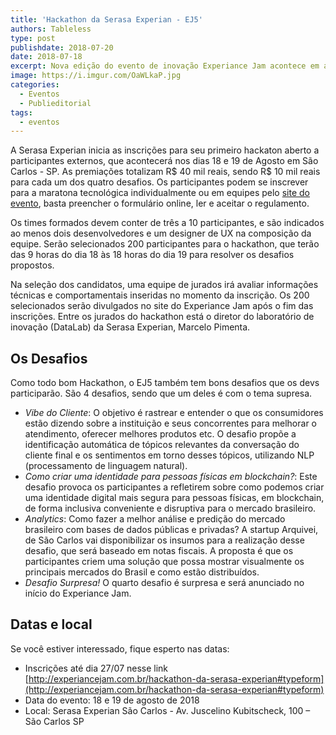 ```yaml
---
title: 'Hackathon da Serasa Experian - EJ5'
authors: Tableless
type: post
publishdate: 2018-07-20
date: 2018-07-18
excerpt: Nova edição do evento de inovação Experiance Jam acontece em agosto, em São Carlos (SP)
image: https://i.imgur.com/OaWLkaP.jpg
categories:
  - Eventos
  - Publieditorial
tags:
  - eventos
---
```


A Serasa Experian inicia as inscrições para seu primeiro hackaton aberto a participantes externos, que acontecerá nos dias 18 e 19 de Agosto em São Carlos - SP. As premiações totalizam R$ 40 mil reais, sendo R$ 10 mil
reais para cada um dos quatro desafios. Os participantes podem se inscrever para a maratona tecnológica individualmente ou em equipes pelo [site do evento](http://www.ej5.com.br), basta preencher o formulário online, ler e aceitar o regulamento.

Os times formados devem conter de três a 10 participantes, e são indicados ao menos dois desenvolvedores e um designer de UX na composição da equipe. Serão selecionados 200 participantes para o hackathon, que terão das 9 horas do dia 18 às 18 horas do dia 19 para resolver os desafios propostos.

Na seleção dos candidatos, uma equipe de jurados irá avaliar informações técnicas e comportamentais inseridas no momento da inscrição. Os 200 selecionados serão divulgados no site do Experiance Jam após o fim das inscrições. Entre os jurados do hackathon está o diretor do laboratório de inovação (DataLab) da Serasa Experian, Marcelo Pimenta.

## Os Desafios

Como todo bom Hackathon, o EJ5 também tem bons desafios que os devs participarão. São 4 desafios, sendo que um deles é com o tema supresa.

- *Vibe do Cliente*: O objetivo é rastrear e entender o que os consumidores estão dizendo sobre a instituição e seus concorrentes para melhorar o atendimento, oferecer melhores produtos etc. O desafio propõe a identificação automática de tópicos relevantes da conversação do cliente final e os sentimentos em torno desses tópicos, utilizando NLP (processamento de linguagem natural).
- *Como criar uma identidade para pessoas físicas em blockchain?*: Este desafio provoca os participantes a refletirem sobre como podemos criar uma identidade digital mais segura para pessoas físicas, em blockchain, de forma inclusiva conveniente e disruptiva para o mercado brasileiro. 
- *Analytics*: Como fazer a melhor análise e predição do mercado brasileiro com bases de dados públicas e privadas? A startup Arquivei, de São Carlos vai disponibilizar os insumos para a realização desse desafio, que será baseado em notas fiscais. A proposta é que os participantes criem uma solução que possa mostrar visualmente os principais mercados do Brasil e como estão distribuídos.
- *Desafio Surpresa!* O quarto desafio é surpresa e será anunciado no início do Experiance Jam.

## Datas e local

Se você estiver interessado, fique esperto nas datas:

- Inscrições até dia 27/07 nesse link [http://experiancejam.com.br/hackathon-da-serasa-experian#typeform](http://experiancejam.com.br/hackathon-da-serasa-experian#typeform)
- Data do evento: 18 e 19 de agosto de 2018
- Local: Serasa Experian São Carlos - Av. Juscelino Kubitscheck, 100 – São Carlos SP


